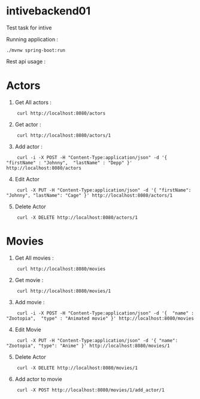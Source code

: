 # intivebackend01

Test task for intive

Running application : 
```
./mvnw spring-boot:run
```

Rest api usage :

# Actors

1) Get All actors : 
```
	curl http://localhost:8080/actors
```
2) Get actor : 
```
	curl http://localhost:8080/actors/1
```
3) Add actor :
```
	curl -i -X POST -H "Content-Type:application/json" -d '{  "firstName" : "Johnny",  "lastName" : "Depp" }' http://localhost:8080/actors
```
4) Edit Actor
```
	curl -X PUT -H "Content-Type:application/json" -d '{ "firstName": "Johnny", "lastName": "Cage" }' http://localhost:8080/actors/1
```
5) Delete Actor
```
	curl -X DELETE http://localhost:8080/actors/1
```	

# Movies

1) Get All movies : 
```
	curl http://localhost:8080/movies
```
2) Get movie :
``` 
	curl http://localhost:8080/movies/1
```
3) Add movie :
```
	curl -i -X POST -H "Content-Type:application/json" -d '{  "name" : "Zootopia",  "type" : "Animated movie" }' http://localhost:8080/movies
```
4) Edit Movie
```
	curl -X PUT -H "Content-Type:application/json" -d '{ "name": "Zootopia", "type": "Anime" }' http://localhost:8080/movies/1
```
5) Delete Actor
```
	curl -X DELETE http://localhost:8080/movies/1
```
6) Add actor to movie
```
	curl -X POST http://localhost:8080/movies/1/add_actor/1
```	








